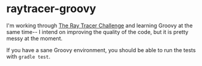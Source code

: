 # raytracer-groovy

I'm working through [The Ray Tracer Challenge](https://pragprog.com/book/jbtracer/the-ray-tracer-challenge) and learning Groovy at the same time-- I intend on improving the quality of the code, but it is pretty messy at the moment.

If you have a sane Groovy environment, you should be able to run the tests with `gradle test`.

